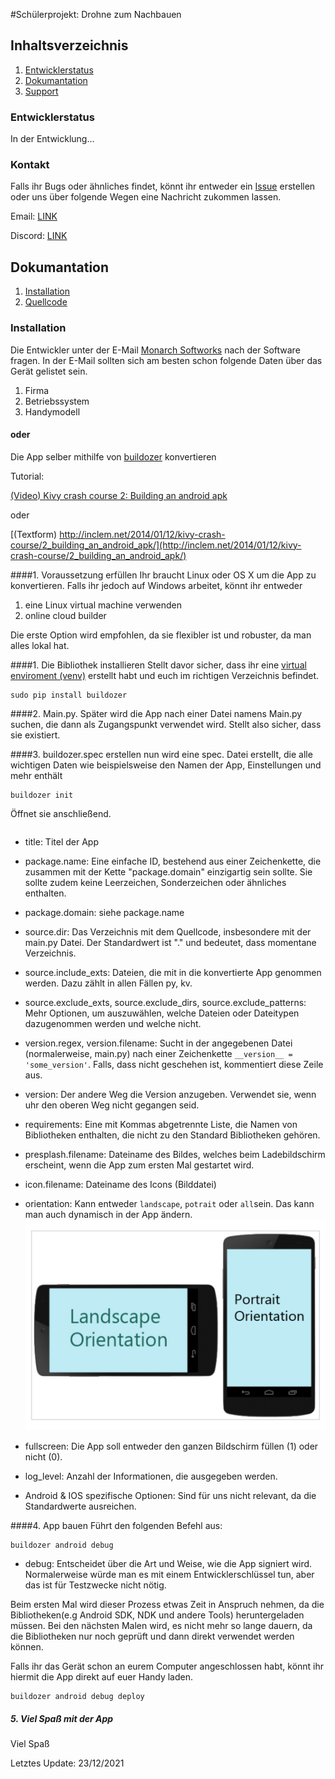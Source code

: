 #Schülerprojekt: Drohne zum Nachbauen

## Inhaltsverzeichnis
1. [Entwicklerstatus](#Entwicklerstatus)
2. [Dokumantation](#Dokumentation)
3. [Support](#Support)

### Entwicklerstatus
In der Entwicklung...

### Kontakt
Falls ihr Bugs oder ähnliches findet, könnt ihr entweder ein [Issue](https://github.com/unbekanntunity/MSDrohne/issues/new/choose)
erstellen oder uns über folgende Wegen eine Nachricht zukommen lassen.

Email: [LINK]()

Discord: [LINK]()

## Dokumantation

1. [Installation](#Installation)
2. [Quellcode](#Quellcode)

### Installation
Die Entwickler unter der E-Mail [Monarch Softworks](https://www.gmail.com) nach der Software fragen.
In der E-Mail sollten sich am besten schon folgende Daten über das Gerät gelistet sein.
1. Firma
2. Betriebssystem
3. Handymodell

#### oder

Die App selber mithilfe von [buildozer]() konvertieren

Tutorial:

[(Video) Kivy crash course 2: Building an android apk](https://www.youtube.com/watch?v=t8N_8WkALdE&list=PLdNh1e1kmiPP4YApJm8ENK2yMlwF1_edq&index=2)

oder

[(Textform) http://inclem.net/2014/01/12/kivy-crash-course/2_building_an_android_apk/](http://inclem.net/2014/01/12/kivy-crash-course/2_building_an_android_apk/)


####1. Voraussetzung erfüllen
Ihr braucht Linux oder OS X um die App zu konvertieren. Falls ihr jedoch auf Windows arbeitet, könnt ihr entweder
1. eine Linux virtual machine verwenden
2. online cloud builder

Die erste Option wird empfohlen, da sie flexibler ist und robuster, da man alles lokal hat. 

####1. Die Bibliothek installieren
Stellt davor sicher, dass ihr eine [virtual enviroment (venv)]() erstellt habt und euch im richtigen Verzeichnis befindet.
```commandline
sudo pip install buildozer
```

####2. Main.py.
Später wird die App nach einer Datei namens Main.py suchen, die dann als Zugangspunkt verwendet wird. 
Stellt also sicher, dass sie existiert. 


####3. buildozer.spec erstellen
nun wird eine spec. Datei erstellt, die alle wichtigen Daten wie beispielsweise den Namen der App, Einstellungen und mehr enthält
```commandline
buildozer init
```

Öffnet sie anschließend.

```

```

- title: Titel der App
- package.name: Eine einfache ID, bestehend aus einer Zeichenkette, die zusammen mit der Kette "package.domain" einzigartig sein sollte. Sie sollte zudem keine Leerzeichen, Sonderzeichen oder ähnliches enthalten. 
- package.domain: siehe package.name 
- source.dir: Das Verzeichnis mit dem Quellcode, insbesondere mit der main.py Datei. Der Standardwert ist "." und bedeutet, dass momentane Verzeichnis.
- source.include_exts: Dateien, die mit in die konvertierte App genommen werden. Dazu zählt in allen Fällen py, kv.
- source.exclude_exts, source.exclude_dirs, source.exclude_patterns: Mehr Optionen, um auszuwählen, welche Dateien oder Dateitypen dazugenommen werden und welche nicht.
- version.regex, version.filename: Sucht in der angegebenen Datei (normalerweise, main.py) nach einer Zeichenkette ``__version__ = 'some_version'``. Falls, dass nicht geschehen ist, kommentiert diese Zeile aus.
- version: Der andere Weg die Version anzugeben. Verwendet sie, wenn uhr den oberen Weg nicht gegangen seid.
- requirements: Eine mit Kommas abgetrennte Liste, die Namen von Bibliotheken enthalten, die nicht zu den Standard Bibliotheken gehören.
- presplash.filename: Dateiname des Bildes, welches beim Ladebildschirm erscheint, wenn die App zum ersten Mal gestartet wird.
- icon.filename: Dateiname des Icons (Bilddatei)
- orientation: Kann entweder ``landscape``, ``potrait`` oder ``all``sein. Das kann man auch dynamisch in der App ändern.
![Orientation example](./Data/Res/orientation_example.jpeg)
- fullscreen: Die App soll entweder den ganzen Bildschirm füllen (1) oder nicht (0).
- log_level: Anzahl der Informationen, die ausgegeben werden.

- Android & IOS spezifische Optionen: Sind für uns nicht relevant, da die Standardwerte ausreichen.

####4. App bauen
Führt den folgenden Befehl aus:
```commandline
buildozer android debug
```

- debug: Entscheidet über die Art und Weise, wie die App signiert wird.
Normalerweise würde man es mit einem Entwicklerschlüssel tun, aber das ist für Testzwecke nicht nötig.

Beim ersten Mal wird dieser Prozess etwas Zeit in Anspruch nehmen, da die Bibliotheken(e.g Android SDK, NDK und andere Tools) heruntergeladen müssen.
Bei den nächsten Malen wird, es nicht mehr so lange dauern, da die Bibliotheken nur noch geprüft und dann direkt verwendet werden können.

Falls ihr das Gerät schon an eurem Computer angeschlossen habt, könnt ihr hiermit die App direkt auf euer Handy laden.
```commandline
buildozer android debug deploy
```

##### 5. Viel Spaß mit der App
Viel Spaß

Letztes Update: 23/12/2021

